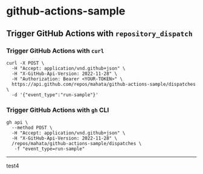 # github-actions-sample

## Trigger GitHub Actions with `repository_dispatch`

### Trigger GitHub Actions with `curl`

```shell
curl -X POST \
  -H "Accept: application/vnd.github+json" \
  -H "X-GitHub-Api-Version: 2022-11-28" \
  -H "Authorization: Bearer <YOUR-TOKEN>" \
  https://api.github.com/repos/mahata/github-actions-sample/dispatches \
  -d '{"event_type":"run-sample"}'
```

### Trigger GitHub Actions with `gh` CLI

```shell
gh api \
  --method POST \
  -H "Accept: application/vnd.github+json" \
  -H "X-GitHub-Api-Version: 2022-11-28" \
  /repos/mahata/github-actions-sample/dispatches \
   -f "event_type=run-sample"
```

---

test4
